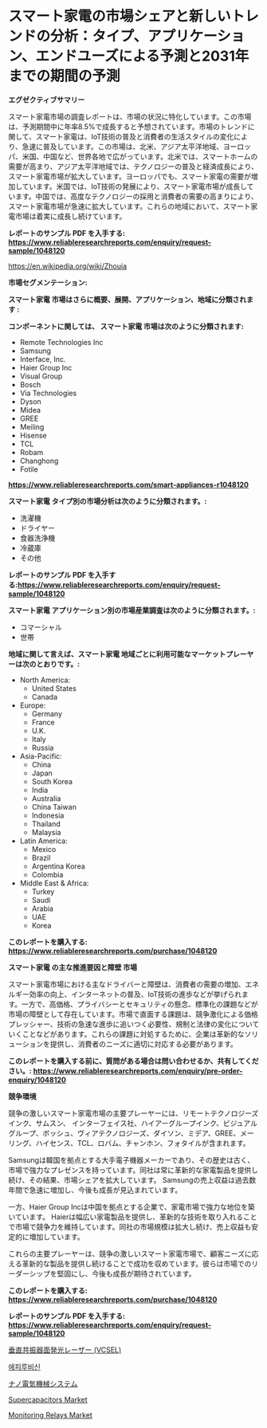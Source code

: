 <p><h1>スマート家電の市場シェアと新しいトレンドの分析：タイプ、アプリケーション、エンドユーズによる予測と2031年までの期間の予測</h1></p><p><strong>エグゼクティブサマリー</strong></p>
<p><p>スマート家電市場の調査レポートは、市場の状況に特化しています。この市場は、予測期間中に年率8.5%で成長すると予想されています。市場のトレンドに関して、スマート家電は、IoT技術の普及と消費者の生活スタイルの変化により、急速に普及しています。この市場は、北米、アジア太平洋地域、ヨーロッパ、米国、中国など、世界各地で広がっています。北米では、スマートホームの需要が高まり、アジア太平洋地域では、テクノロジーの普及と経済成長により、スマート家電市場が拡大しています。ヨーロッパでも、スマート家電の需要が増加しています。米国では、IoT技術の発展により、スマート家電市場が成長しています。中国では、高度なテクノロジーの採用と消費者の需要の高まりにより、スマート家電市場が急速に拡大しています。これらの地域において、スマート家電市場は着実に成長し続けています。</p></p>
<p><strong>レポートのサンプル PDF を入手する: <a href="https://www.reliableresearchreports.com/enquiry/request-sample/1048120">https://www.reliableresearchreports.com/enquiry/request-sample/1048120</a></strong></p>
<p><a href="https://en.wikipedia.org/wiki/Zhouia">https://en.wikipedia.org/wiki/Zhouia</a></p>
<p><strong>市場セグメンテーション:</strong></p>
<p><strong> スマート家電 市場はさらに概要、展開、アプリケーション、地域に分類されます :</strong></p>
<p><strong>コンポーネントに関しては、 スマート家電 市場は次のように分類されます:</strong></p>
<p><ul><li>Remote Technologies Inc</li><li>Samsung</li><li>Interface, Inc.</li><li>Haier Group Inc</li><li>Visual Group</li><li>Bosch</li><li>Via Technologies</li><li>Dyson</li><li>Midea</li><li>GREE</li><li>Meiling</li><li>Hisense</li><li>TCL</li><li>Robam</li><li>Changhong</li><li>Fotile</li></ul></p>
<p><strong><a href="https://www.reliableresearchreports.com/smart-appliances-r1048120">https://www.reliableresearchreports.com/smart-appliances-r1048120</a></strong></p>
<p><strong> スマート家電 タイプ別の市場分析は次のように分類されます。:</strong></p>
<p><ul><li>洗濯機</li><li>ドライヤー</li><li>食器洗浄機</li><li>冷蔵庫</li><li>その他</li></ul></p>
<p><strong>レポートのサンプル PDF を入手する:<a href="https://www.reliableresearchreports.com/enquiry/request-sample/1048120">https://www.reliableresearchreports.com/enquiry/request-sample/1048120</a></strong></p>
<p><strong> スマート家電 アプリケーション別の市場産業調査は次のように分類されます。:</strong></p>
<p><ul><li>コマーシャル</li><li>世帯</li></ul></p>
<p><strong>地域に関して言えば、スマート家電 地域ごとに利用可能なマーケットプレーヤーは次のとおりです。:</strong></p>
<p><ul>
    <li>
        North America:
        <ul>
            <li>United States</li>
            <li>Canada</li>
        </ul>
    </li>
    <li>
        Europe:
        <ul>
            <li>Germany</li>
            <li>France</li>
            <li>U.K.</li>
            <li>Italy</li>
            <li>Russia</li>
        </ul>
    </li>
    <li>
        Asia-Pacific:
        <ul>
            <li>China</li>
            <li>Japan</li>
            <li>South Korea</li>
            <li>India</li>
            <li>Australia</li>
            <li>China Taiwan</li>
            <li>Indonesia</li>
            <li>Thailand</li>
            <li>Malaysia</li>
        </ul>
    </li>
    <li>
        Latin America:
        <ul>
            <li>Mexico</li>
            <li>Brazil</li>
            <li>Argentina Korea</li>
            <li>Colombia</li>
        </ul>
    </li>
    <li>
        Middle East & Africa:
        <ul>
            <li>Turkey</li>
            <li>Saudi</li>
            <li>Arabia</li>
            <li>UAE</li>
            <li>Korea</li>
        </ul>
    </li>
    </ul></p>
<p><strong>このレポートを購入する: <a href="https://www.reliableresearchreports.com/purchase/1048120">https://www.reliableresearchreports.com/purchase/1048120</a></strong></p>
<p><strong>スマート家電 の主な推進要因と障壁 市場</strong></p>
<p><p>スマート家電市場における主なドライバーと障壁は、消費者の需要の増加、エネルギー効率の向上、インターネットの普及、IoT技術の進歩などが挙げられます。一方で、高価格、プライバシーとセキュリティの懸念、標準化の課題などが市場の障壁として存在しています。市場で直面する課題は、競争激化による価格プレッシャー、技術の急速な進歩に追いつく必要性、規制と法律の変化についていくことなどがあります。これらの課題に対処するために、企業は革新的なソリューションを提供し、消費者のニーズに適切に対応する必要があります。</p></p>
<p><strong>このレポートを購入する前に、質問がある場合は問い合わせるか、共有してください。: <a href="https://www.reliableresearchreports.com/enquiry/pre-order-enquiry/1048120">https://www.reliableresearchreports.com/enquiry/pre-order-enquiry/1048120</a></strong></p>
<p><strong>競争環境</strong></p>
<p><p>競争の激しいスマート家電市場の主要プレーヤーには、リモートテクノロジーズインク、サムスン、 インターフェイス社、ハイアーグループインク、ビジュアルグループ、ボッシュ、ヴィアテクノロジーズ、ダイソン、ミデア、GREE、メーリング、ハイセンス、TCL、ロバム、チャンホン、フォタイルが含まれます。</p><p>Samsungは韓国を拠点とする大手電子機器メーカーであり、その歴史は古く、市場で強力なプレゼンスを持っています。同社は常に革新的な家電製品を提供し続け、その結果、市場シェアを拡大しています。 Samsungの売上収益は過去数年間で急速に増加し、今後も成長が見込まれています。</p><p>一方、Haier Group Incは中国を拠点とする企業で、家電市場で強力な地位を築いています。 Haierは幅広い家電製品を提供し、革新的な技術を取り入れることで市場で競争力を維持しています。同社の市場規模は拡大し続け、売上収益も安定的に増加しています。</p><p>これらの主要プレーヤーは、競争の激しいスマート家電市場で、顧客ニーズに応える革新的な製品を提供し続けることで成功を収めています。彼らは市場でのリーダーシップを堅固にし、今後も成長が期待されています。</p></p>
<p><strong>このレポートを購入する: <a href="https://www.reliableresearchreports.com/purchase/1048120">https://www.reliableresearchreports.com/purchase/1048120</a></strong></p>
<p><strong>レポートのサンプル PDF を入手する: <a href="https://www.reliableresearchreports.com/enquiry/request-sample/1048120">https://www.reliableresearchreports.com/enquiry/request-sample/1048120</a></strong><strong></strong></p>
<p><p><a href="https://github.com/schmahlson/Market-Research-Report-List-3/blob/main/807452234616.md">垂直共振器面発光レーザー (VCSEL)</a></p><p><a href="https://github.com/LuckeyCorbin/Market-Research-Report-List-2/blob/main/771726544774.md">에피루비신</a></p><p><a href="https://github.com/TerrellConn/Market-Research-Report-List-2/blob/main/414928634617.md">ナノ電気機械システム</a></p><p><a href="https://github.com/baileope6754/Market-Research-Report-List-1/blob/main/supercapacitors-market.md">Supercapacitors Market</a></p><p><a href="https://github.com/josephpullman6599/Market-Research-Report-List-1/blob/main/monitoring-relays-market.md">Monitoring Relays Market</a></p></p>